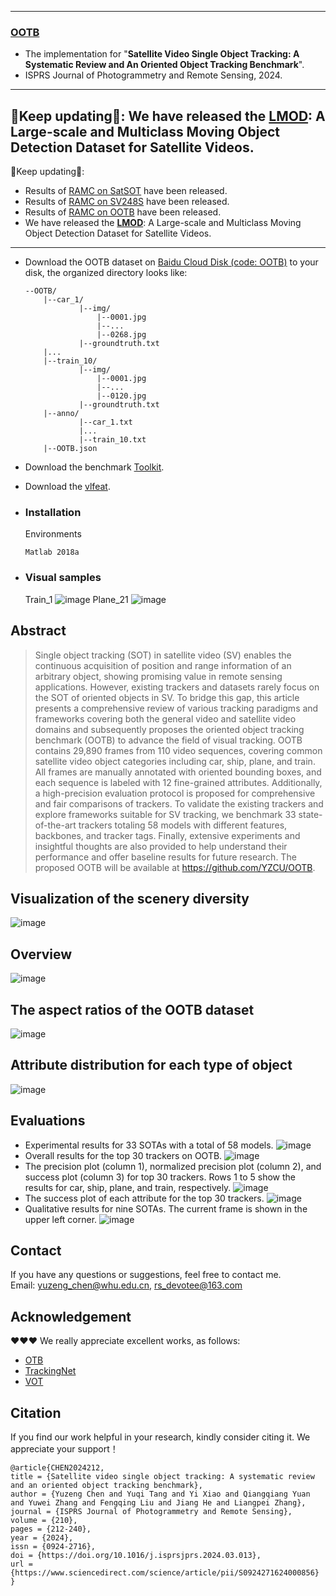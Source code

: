 --------------------------------------------------------------------------------------
### [**OOTB**](https://www.sciencedirect.com/science/article/pii/S0924271624000856)

- The implementation for "**Satellite Video Single Object Tracking: A Systematic Review and An Oriented Object Tracking Benchmark**".
- ISPRS Journal of Photogrammetry and Remote Sensing, 2024.
--------------------------------------------------------------------------------------

:running:Keep updating:running:: 
We have released the [**LMOD**](https://github.com/YZCU/LMOD): A Large-scale and Multiclass Moving Object Detection Dataset for Satellite Videos.
--------------------------------------------------------------------------------------
:running:Keep updating:running::
- Results of [RAMC on SatSOT](https://github.com/YZCU/RAMC/blob/main/result%20of%20RAMC.zip) have been released.
- Results of [RAMC on SV248S](https://github.com/YZCU/RAMC/blob/main/result%20of%20RAMC.zip) have been released.
- Results of [RAMC on OOTB](https://github.com/YZCU/RAMC/blob/main/result%20of%20RAMC.zip) have been released.
- We have released the [**LMOD**](https://github.com/YZCU/LMOD): A Large-scale and Multiclass Moving Object Detection Dataset for Satellite Videos.
--------------------------------------------------------------------------------------

- Download the OOTB dataset on [Baidu Cloud Disk (code: OOTB)](https://pan.baidu.com/s/11hsA4pOliwA1FpOqNol93w ) to your disk, the organized directory looks like:
    ```
    --OOTB/
    	|--car_1/
                |--img/
                    |--0001.jpg
                    |--...
                    |--0268.jpg
                |--groundtruth.txt
    	|...
    	|--train_10/
                |--img/
                    |--0001.jpg
                    |--...
                    |--0120.jpg
                |--groundtruth.txt
    	|--anno/
		    	|--car_1.txt
		    	|...
		    	|--train_10.txt
      	|--OOTB.json
    ```
	
- Download the benchmark [Toolkit](https://github.com/YZCU/OOTB).
- Download the [vlfeat](http://www.vlfeat.org/index.html).

- ### Installation
  Environments
  ```
  Matlab 2018a
  ```
- ### Visual samples
  Train_1
 ![image](/fig/Train_1.gif)
  Plane_21
 ![image](/fig/Plane_21.gif)

## Abstract
> Single object tracking (SOT) in satellite video (SV) enables the continuous acquisition of position and range information of an arbitrary object, showing promising value in remote sensing applications. However, existing trackers and datasets rarely focus on the SOT of oriented objects in SV. To bridge this gap, this article presents a comprehensive review of various tracking paradigms and frameworks covering both the general video and satellite video domains and subsequently proposes the oriented object tracking benchmark (OOTB) to advance the field of visual tracking. OOTB contains 29,890 frames from 110 video sequences, covering common satellite video object categories including car, ship, plane, and train. All frames are manually annotated with oriented bounding boxes, and each sequence is labeled with 12 fine-grained attributes. Additionally, a high-precision evaluation protocol is proposed for comprehensive and fair comparisons of trackers. To validate the existing trackers and explore frameworks suitable for SV tracking, we benchmark 33 state-of-the-art trackers totaling 58 models with different features, backbones, and tracker tags. Finally, extensive experiments and insightful thoughts are also provided to help understand their performance and offer baseline results for future research. The proposed OOTB will be available at https://github.com/YZCU/OOTB.

## Visualization of the scenery diversity
 ![image](/fig/dataset.jpg)
## Overview
 ![image](/fig/overview.png)
## The aspect ratios of the OOTB dataset
 ![image](/fig/aspectratios.jpg)
## Attribute distribution for each type of object
 ![image](/fig/attribute.jpg)
## Evaluations
- Experimental results for 33 SOTAs with a total of 58 models. 
 ![image](/fig/overallresults.jpg)
- Overall results for the top 30 trackers on OOTB.
 ![image](/fig/overallfigs.jpg)
- The precision plot (column 1), normalized precision plot (column 2), and success plot (column 3) for top 30 trackers. Rows 1 to 5 show the results for car, ship, plane, and train, respectively.
 ![image](/fig/fig15.jpg)
- The success plot of each attribute for the top 30 trackers.
 ![image](/fig/fig16.jpg)
- Qualitative results for nine SOTAs. The current frame is shown in the upper left corner.
 ![image](/fig/fig18.jpg)

## Contact
If you have any questions or suggestions, feel free to contact me.  
Email: yuzeng_chen@whu.edu.cn, rs_devotee@163.com

## Acknowledgement

:heart::heart::heart: We really appreciate excellent works, as follows:

- [OTB](http://cvlab.hanyang.ac.kr/tracker_benchmark/datasets.html) 
- [TrackingNet](https://github.com/SilvioGiancola/TrackingNet-devkit)
- [VOT](https://github.com/votchallenge/toolkit-legacy)

## Citation
If you find our work helpful in your research, kindly consider citing it. We appreciate your support！
```
@article{CHEN2024212,
title = {Satellite video single object tracking: A systematic review and an oriented object tracking benchmark},
author = {Yuzeng Chen and Yuqi Tang and Yi Xiao and Qiangqiang Yuan and Yuwei Zhang and Fengqing Liu and Jiang He and Liangpei Zhang},
journal = {ISPRS Journal of Photogrammetry and Remote Sensing},
volume = {210},
pages = {212-240},
year = {2024},
issn = {0924-2716},
doi = {https://doi.org/10.1016/j.isprsjprs.2024.03.013},
url = {https://www.sciencedirect.com/science/article/pii/S0924271624000856}
}
```

